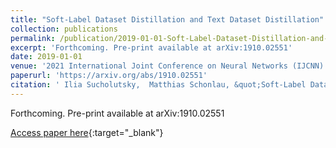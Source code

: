 ```yaml
---
title: "Soft-Label Dataset Distillation and Text Dataset Distillation"
collection: publications
permalink: /publication/2019-01-01-Soft-Label-Dataset-Distillation-and-Text-Dataset-Distillation
excerpt: 'Forthcoming. Pre-print available at arXiv:1910.02551'
date: 2019-01-01
venue: '2021 International Joint Conference on Neural Networks (IJCNN)'
paperurl: 'https://arxiv.org/abs/1910.02551'
citation: ' Ilia Sucholutsky,  Matthias Schonlau, &quot;Soft-Label Dataset Distillation and Text Dataset Distillation.&quot; 2021 International Joint Conference on Neural Networks (IJCNN), 2019.'
---
```

Forthcoming. Pre-print available at arXiv:1910.02551

[Access paper here](https://arxiv.org/abs/1910.02551){:target="_blank"}

